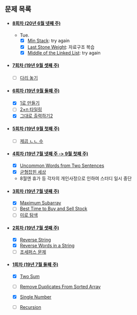 ## 문제 목록


- #### [8회차 (20년 6월 넷째 주)](https://github.com/luna-young/PlayAlgorithm/tree/master/문제풀이/20JuneWeek4)
  - Tue.
    - [x] [Min Stack](https://leetcode.com/problems/min-stack/): try again
    - [x] [Last Stone Weight](https://leetcode.com/problems/last-stone-weight/): 자료구조 복습
    - [x] [Middle of the Linked List](https://leetcode.com/problems/middle-of-the-linked-list/): try again
    
- #### [7회차 (19년 9월 셋째 주)](https://github.com/luna-young/PlayAlgorithm/tree/master/문제풀이/SeptWeek3)
  - [ ] [다리 놓기](https://www.acmicpc.net/problem/1010)

- #### [6회차 (19년 9월 둘째 주)](https://github.com/luna-young/LearnAlgorithm/tree/master/문제풀이/SeptWeek2)
  - [x] [1로 만들기](https://www.acmicpc.net/problem/1463)
  - [ ] [2×n 타일링](https://www.acmicpc.net/problem/11726) 
  - [x] [그대로 출력하기2](https://www.acmicpc.net/problem/11719)

- #### [5회차 (19년 9월 첫째 주)](https://github.com/luna-young/LearnAlgorithm/tree/master/문제풀이/SeptWeek1)
  - [ ] [제곱 ㄴㄴ 수](https://www.acmicpc.net/problem/1016)

- #### [4회차 (19년 7월 넷째 주 -> 9월 첫째 주)](https://github.com/luna-young/LearnAlgorithm/tree/master/문제풀이/JulyWeek5)
  - [x] [Uncommon Words from Two Sentences](https://leetcode.com/problems/uncommon-words-from-two-sentences/)
  - [x] [균형잡힌 세상](https://www.acmicpc.net/problem/4949)
  - 8월엔 휴가 등 각자의 개인사정으로 인하여 스터디 일시 중단 

- #### [3회차 (19년 7월 넷째 주)](https://github.com/luna-young/LearnAlgorithm/tree/master/문제풀이/JulyWeek4)
  - [x] [Maximum Subarray](https://leetcode.com/problems/maximum-subarray/description/)
  - [ ] [Best Time to Buy and Sell Stock](https://leetcode.com/problems/best-time-to-buy-and-sell-stock/description/)
  - [ ] [미로 탐색](https://www.acmicpc.net/problem/2178)

- #### [2회차 (19년 7월 셋째 주)](https://github.com/luna-young/LearnAlgorithm/tree/master/문제풀이/JulyWeek3)
  - [x] [Reverse String](https://leetcode.com/problems/reverse-string/)
  - [x] [Reverse Words in a String](https://leetcode.com/problems/reverse-words-in-a-string/)
  - [ ] [조세퍼스 문제](https://www.acmicpc.net/problem/11866)

- #### [1회차 (19년 7월 둘째 주)](https://github.com/luna-young/LearnAlgorithm/tree/master/문제풀이/JulyWeek2)
  - [x] [Two Sum](https://leetcode.com/problems/two-sum/description/)
  - [ ] [Remove Duplicates From Sorted Array](https://leetcode.com/problems/remove-duplicates-from-sorted-array/description/)
  - [x] [Single Number](https://leetcode.com/problems/single-number/description/)
  - [ ] [Recursion](https://www.acmicpc.net/problem/1074)


    



